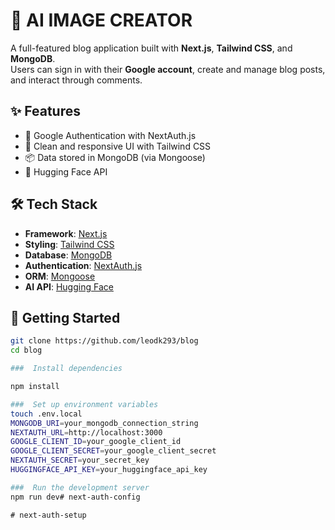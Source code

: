 # 📝 AI IMAGE CREATOR

A full-featured blog application built with **Next.js**, **Tailwind CSS**, and **MongoDB**.  
Users can sign in with their **Google account**, create and manage blog posts, and interact through comments.

## ✨ Features

- 🔐 Google Authentication with NextAuth.js
- 🌙 Clean and responsive UI with Tailwind CSS
- 📦 Data stored in MongoDB (via Mongoose)
- 🤖 Hugging Face API

## 🛠️ Tech Stack

- **Framework**: [Next.js](https://nextjs.org/)
- **Styling**: [Tailwind CSS](https://tailwindcss.com/)
- **Database**: [MongoDB](https://www.mongodb.com/)
- **Authentication**: [NextAuth.js](https://next-auth.js.org/)
- **ORM**: [Mongoose](https://mongoosejs.com/)
- **AI API**: [Hugging Face](https://huggingface.co/)

## 🚀 Getting Started

```bash
git clone https://github.com/leodk293/blog
cd blog

###  Install dependencies

npm install

###  Set up environment variables
touch .env.local
MONGODB_URI=your_mongodb_connection_string
NEXTAUTH_URL=http://localhost:3000
GOOGLE_CLIENT_ID=your_google_client_id
GOOGLE_CLIENT_SECRET=your_google_client_secret
NEXTAUTH_SECRET=your_secret_key
HUGGINGFACE_API_KEY=your_huggingface_api_key

###  Run the development server
npm run dev#   n e x t - a u t h - c o n f i g  
 #   n e x t - a u t h - s e t u p  
 